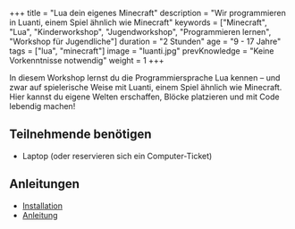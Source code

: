 +++
title = "Lua dein eigenes Minecraft"
description = "Wir programmieren in Luanti, einem Spiel ähnlich wie Minecraft"
keywords = ["Minecraft", "Lua", "Kinderworkshop", "Jugendworkshop", "Programmieren lernen", "Workshop für Jugendliche"] 
duration = "2 Stunden"
age = "9 - 17 Jahre"
tags = ["lua", "minecraft"]
image = "luanti.jpg"
prevKnowledge = "Keine Vorkenntnisse notwendig"
weight = 1
+++

In diesem Workshop lernst du die Programmiersprache Lua kennen – und zwar auf spielerische Weise mit Luanti, einem Spiel ähnlich wie Minecraft.
Hier kannst du eigene Welten erschaffen, Blöcke platzieren und mit Code lebendig machen!

## Teilnehmende benötigen
* Laptop (oder reservieren sich ein Computer-Ticket)

## Anleitungen
* [Installation](https://drive.google.com/file/d/1_UwIGArTFY-EXKbMkBUx-pC9xIWDnS_u/view?usp=sharing)
* [Anleitung](https://coderdojo-schoeneweide.de/docs/howtos/AnleitungLuanti.pdf)
